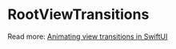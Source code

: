 # RootViewTransitions

Read more: [Animating view transitions in SwiftUI](https://augmentedcode.io/?p=1053)